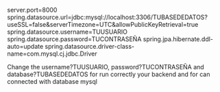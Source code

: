 server.port=8000
spring.datasource.url=jdbc:mysql://localhost:3306/TUBASEDEDATOS?useSSL=false&serverTimezone=UTC&allowPublicKeyRetrieval=true
spring.datasource.username=TUUSUARIO
spring.datasource.password=TUCONTRASEÑA
spring.jpa.hibernate.ddl-auto=update
spring.datasource.driver-class-name=com.mysql.cj.jdbc.Driver


Change the username?TUUSUARIO, password?TUCONTRASEÑA and database?TUBASEDEDATOS for run correctly your backend and for can connected with database mysql

